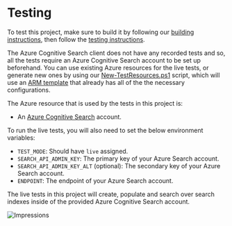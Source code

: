 # Testing

To test this project, make sure to build it by following our [building instructions](https://github.com/Azure/azure-sdk-for-js/blob/main/CONTRIBUTING.md#building), then follow the [testing instructions](https://github.com/Azure/azure-sdk-for-js/blob/main/CONTRIBUTING.md#testing).

The Azure Cognitive Search client does not have any recorded tests and so, all the tests require an Azure Cognitive Search account to be set up beforehand. You can use existing Azure resources for the live tests, or generate new ones by using our [New-TestResources.ps1](https://github.com/Azure/azure-sdk-for-js/blob/main/eng/common/TestResources/New-TestResources.ps1) script, which will use an [ARM template](https://github.com/Azure/azure-sdk-for-js/blob/main/sdk/search/test-resources.json) that already has all of the the necessary configurations.

The Azure resource that is used by the tests in this project is:

- An [Azure Cognitive Search](https://docs.microsoft.com/azure/search/search-what-is-azure-search) account.

To run the live tests, you will also need to set the below environment variables:

- `TEST_MODE`: Should have `live` assigned.
- `SEARCH_API_ADMIN_KEY`: The primary key of your Azure Search account.
- `SEARCH_API_ADMIN_KEY_ALT` (optional): The secondary key of your Azure Search account.
- `ENDPOINT`: The endpoint of your Azure Search account.

The live tests in this project will create, populate and search over search indexes inside of the provided Azure Cognitive Search account.

![Impressions](https://azure-sdk-impressions.azurewebsites.net/api/impressions/azure-sdk-for-js%2Fsdk%2Fsearch%2Fsearch-documents%2Ftest%2FREADME.png)
